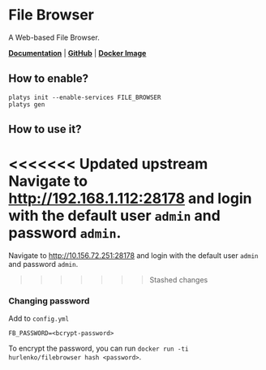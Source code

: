 # File Browser

A Web-based File Browser.

**[Documentation](https://filebrowser.org/)** | **[GitHub](https://github.com/filebrowser/filebrowser)** | **[Docker Image](https://github.com/hurlenko/filebrowser-docker)** 

## How to enable?

```
platys init --enable-services FILE_BROWSER
platys gen
```

## How to use it?

<<<<<<< Updated upstream
Navigate to <http://192.168.1.112:28178> and login with the default user `admin` and password `admin`. 
=======
Navigate to <http://10.156.72.251:28178> and login with the default user `admin` and password `admin`. 
>>>>>>> Stashed changes

### Changing password

Add to `config.yml`

```
FB_PASSWORD=<bcrypt-password>
```

To encrypt the password, you can run `docker run -ti hurlenko/filebrowser hash <password>`.